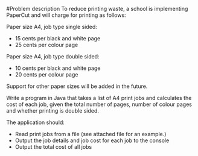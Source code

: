 

#Problem description
To reduce printing waste, a school is implementing PaperCut and will charge for printing as follows:

Paper size A4, job type single sided:
  * 15 cents per black and white page
  * 25 cents per colour page

Paper size A4, job type double sided:
  * 10 cents per black and white page
  * 20 cents per colour page

Support for other paper sizes will be added in the future.  

Write a program in Java that takes a list of A4 print jobs and calculates the cost of each job, given the total number of pages, number of colour pages and whether printing is double sided.  

The application should:
  * Read print jobs from a file (see attached file for an example.)
  * Output the job details and job cost for each job to the console
  * Output the total cost of all jobs
  